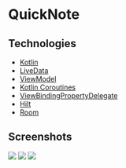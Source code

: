 # QuickNote
## __Technologies__ 

* [Kotlin](https://kotlinlang.org/)
* [LiveData](https://developer.android.com/topic/libraries/architecture/livedata)
* [ViewModel](https://developer.android.com/topic/libraries/architecture/viewmodel)
* [Kotlin Coroutines](https://developer.android.com/kotlin/coroutines)
* [ViewBindingPropertyDelegate](https://github.com/androidbroadcast/ViewBindingPropertyDelegate)
* [Hilt](https://developer.android.com/training/dependency-injection/hilt-android)
* [Room](https://developer.android.com/training/data-storage/room)

## __Screenshots__
![](app/src/main/java/com/example/three_lines/screenshots/Screenshot_20230714_183810.png)
![](app/src/main/java/com/example/three_lines/screenshots/Screenshot_20230714_184141.png)
![](app/src/main/java/com/example/three_lines/screenshots/Screenshot_20230714_184349.png)
